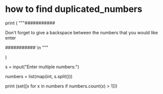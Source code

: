 # how to find duplicated_numbers

print (
"""###########

Don't forget to give a backspace between
the numbers that you would like enter

########### \n """

)

s = input("Enter multiple numbers:")

numbers = list(map(int, s.split()))

print (set([x for x in numbers if numbers.count(x) > 1]))
